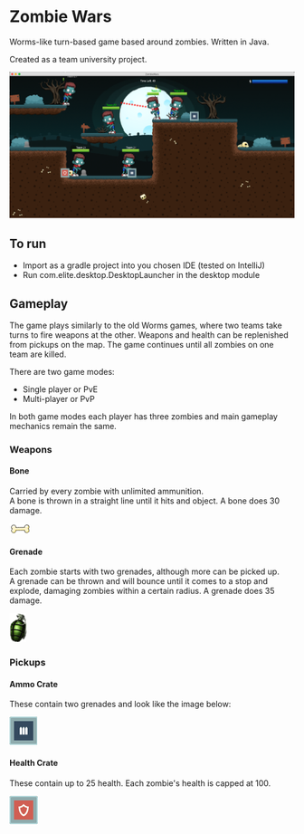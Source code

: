 # Zombie Wars
Worms-like turn-based game based around zombies. Written in Java.

Created as a team university project.

![Visual Representation](https://github.com/minhalkhan/ZombieWars/blob/master/Screenshot%202019-10-05%20at%2015.52.01.png)

## To run

- Import as a gradle project into you chosen IDE (tested on IntelliJ)
- Run com.elite.desktop.DesktopLauncher in the desktop module

## Gameplay

The game plays similarly to the old Worms games, where two teams take turns to fire weapons at the other.
Weapons and health can be replenished from pickups on the map. The game continues until all zombies on one team are killed.

There are two game modes:
- Single player or PvE
- Multi-player or PvP

In both game modes each player has three zombies and main gameplay mechanics remain the same.

### Weapons

#### Bone
Carried by every zombie with unlimited ammunition. <br>
A bone is thrown in a straight line until it hits and object.
A bone does 30 damage.

![Bone](core/src/main/resources/bullet.png)

#### Grenade
Each zombie starts with two grenades, although more can be picked up.<br>
A grenade can be thrown and will bounce until it comes to a stop and explode, damaging zombies within a certain radius.
A grenade does 35 damage.

![Grenade](core/src/main/resources/grenade.png)

### Pickups

#### Ammo Crate
These contain two grenades and look like the image below:<br>

![Ammo Crate](core/src/main/resources/ammoCrate.png)

#### Health Crate
These contain up to 25 health. Each zombie's health is capped at 100.

![Health Crate](core/src/main/resources/healthCrate.png)

